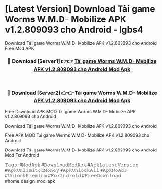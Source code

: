 # [Latest Version] Download Tải game Worms W.M.D- Mobilize APK v1.2.809093 cho Android - lgbs4

Download Tải game Worms W.M.D- Mobilize APK v1.2.809093 cho Android Free Mod APK

<div align="center">
<h3>🔴 Download [Server1] 👉👉 <a href="https://apk-comot.site?title=Tải_game_Worms_W.M.D-_Mobilize_APK_v1.2.809093_cho_Android">Tải game Worms W.M.D- Mobilize APK v1.2.809093 cho Android Mod Apk</a></h3><br>

<h3>🔴 Download [Server2] 👉👉 <a href="https://apk-comot.site?title=Tải_game_Worms_W.M.D-_Mobilize_APK_v1.2.809093_cho_Android">Tải game Worms W.M.D- Mobilize APK v1.2.809093 cho Android Mod Apk</a></h3>
</div>


Free Download APK MOD Tải game Worms W.M.D- Mobilize APK v1.2.809093 cho Android

Download Tải game Worms W.M.D- Mobilize APK v1.2.809093 cho Android 

Free APK MOD Tải game Worms W.M.D- Mobilize APK v1.2.809093 cho Android 

Download Tải game Worms W.M.D- Mobilize APK v1.2.809093 cho Android Mod For Android

𝚃𝚊𝚐𝚜: #𝙼𝚘𝚍𝙰𝚙𝚔 #𝙳𝚘𝚠𝚗𝚕𝚘𝚊𝚍𝙼𝚘𝚍𝙰𝚙𝚔 #𝙰𝚙𝚔𝙻𝚊𝚝𝚎𝚜𝚝𝚅𝚎𝚛𝚜𝚒𝚘𝚗 #𝙰𝚙𝚔𝚄𝚗𝚕𝚒𝚖𝚒𝚝𝚎𝚍𝙼𝚘𝚗𝚎𝚢 #𝙰𝚙𝚔𝚄𝚗𝚕𝚘𝚌𝚔𝙰𝚕𝚕 #𝙰𝚙𝚔𝙽𝚘𝙰𝚍𝚜 #𝚄𝚗𝚕𝚘𝚌𝚔𝙿𝚛𝚎𝚖𝚒𝚞𝚖 #𝙵𝚘𝚛𝙰𝚗𝚍𝚛𝚘𝚒𝚍 #𝙵𝚛𝚎𝚎𝙳𝚘𝚠𝚗𝚕𝚘𝚊𝚍 #home_design_mod_apk